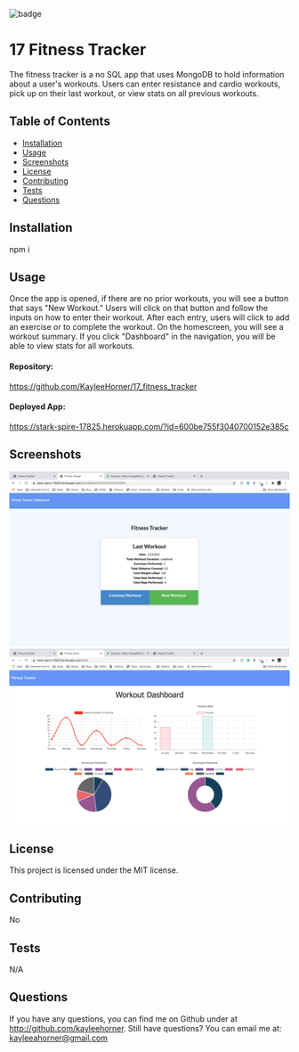 
![badge](https://img.shields.io/badge/license-MIT-blue)

# 17 Fitness Tracker

The fitness tracker is a no SQL app that uses MongoDB to hold information about a user's workouts. Users can enter resistance and cardio workouts, pick up on their last workout, or view stats on all previous workouts.

## Table of Contents
* [Installation](#Installation)
* [Usage](#Usage)
* [Screenshots](#Screenshots)
* [License](#License)
* [Contributing](#Contributing)
* [Tests](#Tests)
* [Questions](#Questions)



## Installation
npm i

## Usage
Once the app is opened, if there are no prior workouts, you will see a button that says "New Workout." Users will click on that button and follow the inputs on how to enter their workout. After each entry, users will click to add an exercise or to complete the workout. On the homescreen, you will see a workout summary. If you click "Dashboard" in the navigation, you will be able to view stats for all workouts.

#### Repository: 
https://github.com/KayleeHorner/17_fitness_tracker

#### Deployed App:
https://stark-spire-17825.herokuapp.com/?id=600be755f3040700152e385c

## Screenshots
![Screenshot](./public/readme/homepage.png)
![Screenshot](./public/readme/dashboard.png)

## License
This project is licensed under the MIT license.

## Contributing
No

## Tests
N/A

## Questions
If you have any questions, you can find me on Github under at http://github.com/kayleehorner. Still have questions? You can email me at: kayleeahorner@gmail.com
